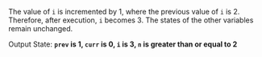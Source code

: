 The value of `i` is incremented by 1, where the previous value of `i` is 2. Therefore, after execution, `i` becomes 3. The states of the other variables remain unchanged. 

Output State: **`prev` is 1, `curr` is 0, `i` is 3, `n` is greater than or equal to 2**